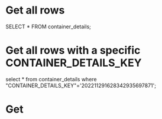 # Get all rows
SELECT * FROM container_details;

# Get all rows with a specific CONTAINER_DETAILS_KEY
select * from container_details where "CONTAINER_DETAILS_KEY"='202211291628342935697871';

# Get  
